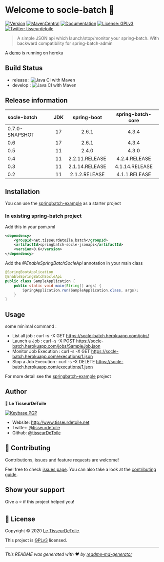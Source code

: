 # Welcome to socle-batch 👋

[![Version](https://img.shields.io/github/v/tag/tisseurdetoile/socle-batch?style=for-the-badge)](https://github.com/tisseurdetoile/socle-batch/releases)
[![MavenCentral](https://img.shields.io/maven-central/v/net.tisseurdetoile.batch/socle-parent?style=for-the-badge)](https://search.maven.org/search?q=g:net.tisseurdetoile.batch)
[![Documentation](https://img.shields.io/badge/documentation-yes-brightgreen.svg?style=for-the-badge)](https://github.com/tisseurdetoile/socle-batch/wiki)
[![License: GPLv3](https://img.shields.io/badge/License-GPLv3-yellow.svg?style=for-the-badge)](LICENCE)
[![Twitter: tisseurdetoile](https://img.shields.io/twitter/follow/tisseurdetoile?label=%40tisseurdetoile&logo=twitter&style=for-the-badge)](https://twitter.com/tisseurdetoile)

> A simple JSON api which launch/stop/monitor your spring-batch. With backward compatibility for spring-batch-admin

A [demo](https://socle-batch.herokuapp.com/swagger-ui/index.html?configUrl=/v3/api-docs/swagger-config) is running on heroku

## Build Status

- release : ![Java CI with Maven](https://github.com/tisseurdetoile/socle-batch/workflows/Java%20CI%20with%20Maven/badge.svg?branch=release)
- develop : ![Java CI with Maven](https://github.com/tisseurdetoile/socle-batch/workflows/Java%20CI%20with%20Maven/badge.svg?branch=develop)

## Release information

| socle-batch    | JDK |  spring-boot   | spring-batch-core |
| :------------- | :-: | :------------: | :---------------: |
| 0.7.0-SNAPSHOT | 17  |     2.6.1      |       4.3.4       |
| 0.6            | 17  |     2.6.1      |       4.3.4       |
| 0.5            | 11  |     2.4.0      |       4.3.0       |
| 0.4            | 11  | 2.2.11.RELEASE |   4.2.4.RELEASE   |
| 0.3            | 11  | 2.1.14.RELEASE |  4.1.14.RELEASE   |
| 0.2            | 11  | 2.1.2.RELEASE  |   4.1.1.RELEASE   |

## Installation

You can use the [springbatch-example](https://github.com/tisseurdetoile/socle-batch/tree/main/springbatch-example) as a starter project

### In existing spring-batch project

Add this in your pom.xml

```xml
<dependency>
    <groupId>net.tisseurdetoile.batch</groupId>
    <artifactId>springbatch-socle-jsonapi</artifactId>
    <version>0.6</version>
</dependency>
```

Add the _@EnableSpringBatchSocleApi_ annotation in your main class

```java
@SpringBootApplication
@EnableSpringBatchSocleApi
public class SampleApplication {
    public static void main(String[] args) {
        SpringApplication.run(SampleApplication.class, args);
    }
}
```

## Usage

some minimal command :

- List all job : curl -s -X GET https://socle-batch.herokuapp.com/jobs/
- Launch a Job : curl -s -X POST https://socle-batch.herokuapp.com/jobs/SampleJob.json
- Monitor Job Execution : curl -s -X GET https://socle-batch.herokuapp.com/executions/1.json
- Stop a Job Execution : curl -s -X DELETE https://socle-batch.herokuapp.com/executions/1.json

For more detail see the [springbatch-example](https://github.com/tisseurdetoile/socle-batch/tree/master/springbatch-example) project

## Author

👤 **Le TisseurDeToile**

[![Keybase PGP](https://img.shields.io/keybase/pgp/tisseurdetoile?style=for-the-badge)](https://keybase.io/tisseurdetoile)

- Website: http://www.tisseurdetoile.net
- Twitter: [@tisseurdetoile](https://twitter.com/tisseurdetoile)
- Github: [@tisseurDeToile](https://github.com/tisseurDeToile)

## 🤝 Contributing

Contributions, issues and feature requests are welcome!

Feel free to check [issues page](https://github.com/tisseurdetoile/socle-batch/issues). You can also take a look at the [contributing guide](https://github.com/tisseurdetoile/socle-batch/blob/main/CONTRIBUTING.md).

## Show your support

Give a ⭐️ if this project helped you!

## 📝 License

Copyright © 2020 [Le TisseurDeToile](https://github.com/tisseurDeToile).

This project is [GPLv3](LICENCE) licensed.

---

_This README was generated with ❤️ by [readme-md-generator](https://github.com/kefranabg/readme-md-generator)_
